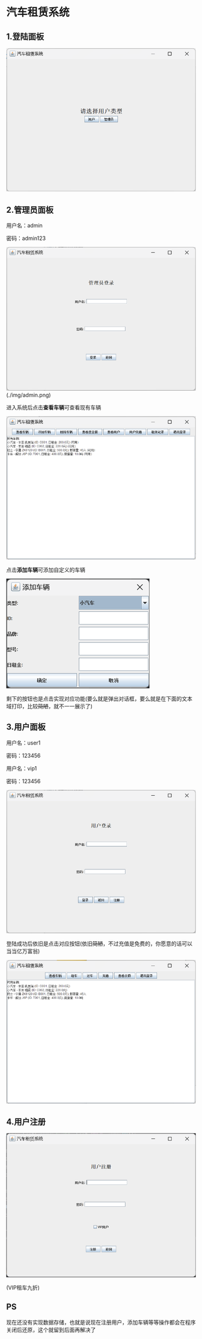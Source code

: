# 汽车租赁系统

## 1.登陆面板

![角色面板](img\rolepanel.png)

## 2.管理员面板

用户名：admin

密码：admin123

![admin](img\admin.png)(./img/admin.png)

进入系统后点击**查看车辆**可查看现有车辆

![ViewCar](img\ViewCar.png)

点击**添加车辆**可添加自定义的车辆

![addVehicle](img\addVehicle.png)

剩下的按钮也是点击实现对应功能(要么就是弹出对话框，要么就是在下面的文本域打印，比较~~简陋~~，就不一一展示了)

## 3.用户面板

用户名：user1

密码：123456



用户名：vip1

密码：123456

![user](img\user.png)

登陆成功后依旧是点击对应按钮(依旧~~简陋~~，不过充值是免费的，你愿意的话可以当当亿万富翁)

![ViewCar1](img\ViewCar1.png)

## 4.用户注册

![register](img\register.png)

(VIP租车九折)

## PS

现在还没有实现数据存储，也就是说现在注册用户，添加车辆等等操作都会在程序关闭后还原，这个就留到后面再解决了
